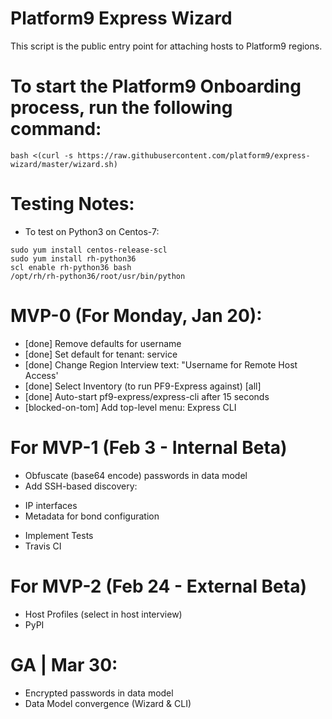 # Platform9 Express Wizard
This script is the public entry point for attaching hosts to Platform9 regions.

# To start the Platform9 Onboarding process, run the following command:
```
bash <(curl -s https://raw.githubusercontent.com/platform9/express-wizard/master/wizard.sh)
```
# Testing Notes:
* To test on Python3 on Centos-7:
```
sudo yum install centos-release-scl
sudo yum install rh-python36
scl enable rh-python36 bash
/opt/rh/rh-python36/root/usr/bin/python
```

# MVP-0 (For Monday, Jan 20):
* [done] Remove defaults for username
* [done] Set default for tenant: service
* [done] Change Region Interview text: "Username for Remote Host Access'
* [done] Select Inventory (to run PF9-Express against) [all]
* [done] Auto-start pf9-express/express-cli after 15 seconds
* [blocked-on-tom] Add top-level menu: Express CLI

# For MVP-1 (Feb 3 - Internal Beta)
* Obfuscate (base64 encode) passwords in data model
* Add SSH-based discovery:
- IP interfaces
- Metadata for bond configuration
* Implement Tests
* Travis CI

# For MVP-2 (Feb 24 - External Beta)
* Host Profiles (select in host interview)
* PyPI

# GA | Mar 30:
* Encrypted passwords in data model
* Data Model convergence (Wizard & CLI)
